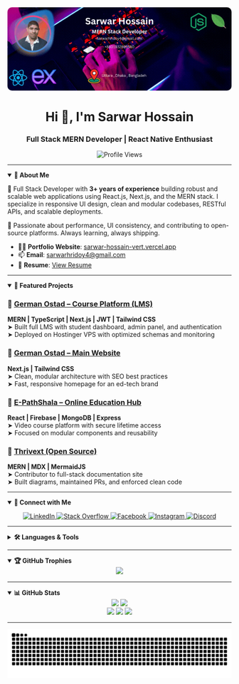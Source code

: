 <div align="center">
  <img src="./assets/Sarwar Hossain.gif" alt="Sarwar Hossain Animation" style="max-width: 100%; border-radius: 10px;" />
</div>

<h1 align="center">Hi 👋, I'm Sarwar Hossain</h1>
<h3 align="center">Full Stack MERN Developer | React Native Enthusiast</h3>

<p align="center">
  <img src="https://komarev.com/ghpvc/?username=sarwarhridoy4&label=Profile%20Views&color=0e75b6&style=flat" alt="Profile Views" />
</p>

---

<details open>
<summary><strong>🌟 About Me</strong></summary>

🚀 Full Stack Developer with **3+ years of experience** building robust and scalable web applications using React.js, Next.js, and the MERN stack. I specialize in responsive UI design, clean and modular codebases, RESTful APIs, and scalable deployments.

🔧 Passionate about performance, UI consistency, and contributing to open-source platforms. Always learning, always shipping.

- 👨‍💻 **Portfolio Website**: [sarwar-hossain-vert.vercel.app](https://sarwar-hossain-vert.vercel.app)
- 📫 **Email**: [sarwarhridoy4@gmail.com](mailto:sarwarhridoy4@gmail.com)
- 📄 **Resume**: [View Resume](https://drive.google.com/file/d/1A3Go9SF16olXwTZusTeGi4wWDyy6kYGk/view?usp=share_link)

</details>

---

<details open>
<summary><strong>📂 Featured Projects</strong></summary>

### 🔹 [German Ostad – Course Platform (LMS)](https://course.germanostad.com/)
**MERN | TypeScript | Next.js | JWT | Tailwind CSS**  
➤ Built full LMS with student dashboard, admin panel, and authentication  
➤ Deployed on Hostinger VPS with optimized schemas and monitoring  

### 🔹 [German Ostad – Main Website](https://www.germanostad.com/)  
**Next.js | Tailwind CSS**  
➤ Clean, modular architecture with SEO best practices  
➤ Fast, responsive homepage for an ed-tech brand  

### 🔹 [E-PathShala – Online Education Hub](https://e-pathshala-authentication.web.app/)  
**React | Firebase | MongoDB | Express**  
➤ Video course platform with secure lifetime access  
➤ Focused on modular components and reusability  

### 🔹 [Thrivext (Open Source)](https://thrivext.vercel.app/)  
**MERN | MDX | MermaidJS**  
➤ Contributor to full-stack documentation site  
➤ Built diagrams, maintained PRs, and enforced clean code  

</details>

---

<details open>
<summary><strong>🤝 Connect with Me</strong></summary>

<p align="center">
  <a href="https://www.linkedin.com/in/sarwar-hridoy4/" target="_blank">
    <img src="https://raw.githubusercontent.com/rahuldkjain/github-profile-readme-generator/master/src/images/icons/Social/linked-in-alt.svg" alt="LinkedIn" height="40" width="40" />
  </a>
  <a href="https://stackoverflow.com/users/19937858/sarwar-hossain" target="_blank">
    <img src="https://raw.githubusercontent.com/rahuldkjain/github-profile-readme-generator/master/src/images/icons/Social/stack-overflow.svg" alt="Stack Overflow" height="40" width="40" />
  </a>
  <a href="https://www.facebook.com/sarwarhridoy4/" target="_blank">
    <img src="https://raw.githubusercontent.com/rahuldkjain/github-profile-readme-generator/master/src/images/icons/Social/facebook.svg" alt="Facebook" height="40" width="40" />
  </a>
  <a href="https://www.instagram.com/sarwarhridoy04/" target="_blank">
    <img src="https://raw.githubusercontent.com/rahuldkjain/github-profile-readme-generator/master/src/images/icons/Social/instagram.svg" alt="Instagram" height="40" width="40" />
  </a>
  <a href="https://discord.gg/Sarwar Hossain#4107" target="_blank">
    <img src="https://raw.githubusercontent.com/rahuldkjain/github-profile-readme-generator/master/src/images/icons/Social/discord.svg" alt="Discord" height="40" width="40" />
  </a>
</p>

</details>

---

<details>
<summary><strong>🛠️ Languages & Tools</strong></summary>

<p align="center">
  <!-- Frontend -->
  <a href="https://reactjs.org/"><img src="https://raw.githubusercontent.com/devicons/devicon/master/icons/react/react-original-wordmark.svg" width="50" /></a>
  <a href="https://reactnative.dev/"><img src="https://reactnative.dev/img/header_logo.svg" width="50" /></a>
  <a href="https://redux.js.org"><img src="https://raw.githubusercontent.com/devicons/devicon/master/icons/redux/redux-original.svg" width="50" /></a>
  <a href="https://nextjs.org/"><img src="https://cdn.worldvectorlogo.com/logos/nextjs-2.svg" width="50" /></a>
  <a href="https://www.typescriptlang.org/"><img src="https://raw.githubusercontent.com/devicons/devicon/master/icons/typescript/typescript-original.svg" width="50" /></a>
  <a href="https://developer.mozilla.org/en-US/docs/Web/JavaScript"><img src="https://raw.githubusercontent.com/devicons/devicon/master/icons/javascript/javascript-original.svg" width="50" /></a>
  <a href="https://tailwindcss.com/"><img src="https://www.vectorlogo.zone/logos/tailwindcss/tailwindcss-icon.svg" width="50" /></a>
  <a href="https://getbootstrap.com/"><img src="https://raw.githubusercontent.com/devicons/devicon/master/icons/bootstrap/bootstrap-plain-wordmark.svg" width="50" /></a>
  <a href="https://sass-lang.com/"><img src="https://raw.githubusercontent.com/devicons/devicon/master/icons/sass/sass-original.svg" width="50" /></a>

  <!-- Backend -->
  <a href="https://nodejs.org/"><img src="https://raw.githubusercontent.com/devicons/devicon/master/icons/nodejs/nodejs-original-wordmark.svg" width="50" /></a>
  <a href="https://expressjs.com/"><img src="https://raw.githubusercontent.com/devicons/devicon/master/icons/express/express-original-wordmark.svg" width="50" /></a>
  <a href="https://www.mongodb.com/"><img src="https://raw.githubusercontent.com/devicons/devicon/master/icons/mongodb/mongodb-original-wordmark.svg" width="50" /></a>

  <!-- Tools -->
  <a href="https://firebase.google.com/"><img src="https://www.vectorlogo.zone/logos/firebase/firebase-icon.svg" width="50" /></a>
  <a href="https://postman.com"><img src="https://www.vectorlogo.zone/logos/getpostman/getpostman-icon.svg" width="50" /></a>
  <a href="https://heroku.com"><img src="https://www.vectorlogo.zone/logos/heroku/heroku-icon.svg" width="50" /></a>
  <a href="https://git-scm.com/"><img src="https://www.vectorlogo.zone/logos/git-scm/git-scm-icon.svg" width="50" /></a>
  <a href="https://www.figma.com/"><img src="https://www.vectorlogo.zone/logos/figma/figma-icon.svg" width="50" /></a>
  <a href="https://www.linux.org/"><img src="https://raw.githubusercontent.com/devicons/devicon/master/icons/linux/linux-original.svg" width="50" /></a>
</p>

</details>

---

<details open>
<summary><strong>🏆 GitHub Trophies</strong></summary>

<div align="center">
  <img src="https://github-profile-trophy.vercel.app/?username=Sarwarhridoy4&theme=juicyfresh" />
</div>

</details>

---

<details open>
<summary><strong>📊 GitHub Stats</strong></summary>

<div align="center">
  <img src="https://github-readme-stats.vercel.app/api?username=sarwarhridoy4&show_icons=true&locale=en" />
  <img src="https://github-readme-streak-stats.herokuapp.com/?user=sarwarhridoy4" />
</div>

<div align="center">
  <img src="http://github-profile-summary-cards.vercel.app/api/cards/repos-per-language?username=sarwarhridoy4&theme=github_dark" />
  <img src="http://github-profile-summary-cards.vercel.app/api/cards/most-commit-language?username=sarwarhridoy4&theme=github_dark" />
  <img src="http://github-profile-summary-cards.vercel.app/api/cards/profile-details?username=sarwarhridoy4&theme=github_dark" />
</div>

</details>

---

<div align="center">
  <img src="https://github.com/Sarwarhridoy4/Sarwarhridoy4/blob/output/github-snake-dark.svg" alt="Snake Animation" />
</div>
